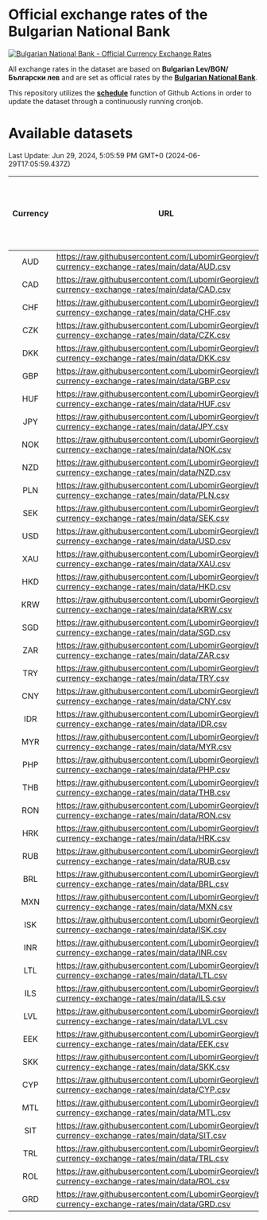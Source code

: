 # Official exchange rates of the Bulgarian National Bank

[![Bulgarian National Bank - Official Currency Exchange Rates](https://github.com/LubomirGeorgiev/bnb-currency-exchange-rates/actions/workflows/update-rates.yml/badge.svg?branch=main)](https://github.com/LubomirGeorgiev/bnb-currency-exchange-rates/actions/workflows/update-rates.yml)

All exchange rates in the dataset are based on **Bulgarian Lev/BGN/Български лев** and are set as official rates by the [**Bulgarian National Bank**](https://www.bnb.bg/Statistics/StExternalSector/StExchangeRates/StERForeignCurrencies/index.htm?toLang=_EN).

This repository utilizes the [**schedule**](https://docs.github.com/en/actions/reference/events-that-trigger-workflows) function of Github Actions in order to update the dataset through a continuously running cronjob.

# Available datasets

<!-- START LINKS (DO NOT EVER FU*ING DELETE THIS COMMENT FOR THE LOVE OF YOUR LIFE!!! IF YOU ARE CURIOS HOW IT WORKS, YOU CAN HAVE A LOOK AT ./src/updateReadme.ts) -->

Last Update: Jun 29, 2024, 5:05:59 PM GMT+0 (2024-06-29T17:05:59.437Z)

| Currency | URL                                                                                             | Number of records | Number of missing days that were filled in |
| :------: | ----------------------------------------------------------------------------------------------- | :---------------: | :----------------------------------------: |
|   AUD    | https://raw.githubusercontent.com/LubomirGeorgiev/bnb-currency-exchange-rates/main/data/AUD.csv |       8907        |                    2756                    |
|   CAD    | https://raw.githubusercontent.com/LubomirGeorgiev/bnb-currency-exchange-rates/main/data/CAD.csv |       8907        |                    2756                    |
|   CHF    | https://raw.githubusercontent.com/LubomirGeorgiev/bnb-currency-exchange-rates/main/data/CHF.csv |       8907        |                    2756                    |
|   CZK    | https://raw.githubusercontent.com/LubomirGeorgiev/bnb-currency-exchange-rates/main/data/CZK.csv |       8907        |                    2756                    |
|   DKK    | https://raw.githubusercontent.com/LubomirGeorgiev/bnb-currency-exchange-rates/main/data/DKK.csv |       8907        |                    2756                    |
|   GBP    | https://raw.githubusercontent.com/LubomirGeorgiev/bnb-currency-exchange-rates/main/data/GBP.csv |       8907        |                    2756                    |
|   HUF    | https://raw.githubusercontent.com/LubomirGeorgiev/bnb-currency-exchange-rates/main/data/HUF.csv |       8907        |                    2756                    |
|   JPY    | https://raw.githubusercontent.com/LubomirGeorgiev/bnb-currency-exchange-rates/main/data/JPY.csv |       8907        |                    2756                    |
|   NOK    | https://raw.githubusercontent.com/LubomirGeorgiev/bnb-currency-exchange-rates/main/data/NOK.csv |       8907        |                    2756                    |
|   NZD    | https://raw.githubusercontent.com/LubomirGeorgiev/bnb-currency-exchange-rates/main/data/NZD.csv |       8907        |                    2756                    |
|   PLN    | https://raw.githubusercontent.com/LubomirGeorgiev/bnb-currency-exchange-rates/main/data/PLN.csv |       8907        |                    2756                    |
|   SEK    | https://raw.githubusercontent.com/LubomirGeorgiev/bnb-currency-exchange-rates/main/data/SEK.csv |       8907        |                    2756                    |
|   USD    | https://raw.githubusercontent.com/LubomirGeorgiev/bnb-currency-exchange-rates/main/data/USD.csv |       8907        |                    2756                    |
|   XAU    | https://raw.githubusercontent.com/LubomirGeorgiev/bnb-currency-exchange-rates/main/data/XAU.csv |       8907        |                    2758                    |
|   HKD    | https://raw.githubusercontent.com/LubomirGeorgiev/bnb-currency-exchange-rates/main/data/HKD.csv |       8605        |                    2665                    |
|   KRW    | https://raw.githubusercontent.com/LubomirGeorgiev/bnb-currency-exchange-rates/main/data/KRW.csv |       8605        |                    2665                    |
|   SGD    | https://raw.githubusercontent.com/LubomirGeorgiev/bnb-currency-exchange-rates/main/data/SGD.csv |       8605        |                    2665                    |
|   ZAR    | https://raw.githubusercontent.com/LubomirGeorgiev/bnb-currency-exchange-rates/main/data/ZAR.csv |       8605        |                    2665                    |
|   TRY    | https://raw.githubusercontent.com/LubomirGeorgiev/bnb-currency-exchange-rates/main/data/TRY.csv |       7087        |                    2195                    |
|   CNY    | https://raw.githubusercontent.com/LubomirGeorgiev/bnb-currency-exchange-rates/main/data/CNY.csv |       6967        |                    2159                    |
|   IDR    | https://raw.githubusercontent.com/LubomirGeorgiev/bnb-currency-exchange-rates/main/data/IDR.csv |       6967        |                    2159                    |
|   MYR    | https://raw.githubusercontent.com/LubomirGeorgiev/bnb-currency-exchange-rates/main/data/MYR.csv |       6967        |                    2159                    |
|   PHP    | https://raw.githubusercontent.com/LubomirGeorgiev/bnb-currency-exchange-rates/main/data/PHP.csv |       6967        |                    2159                    |
|   THB    | https://raw.githubusercontent.com/LubomirGeorgiev/bnb-currency-exchange-rates/main/data/THB.csv |       6967        |                    2159                    |
|   RON    | https://raw.githubusercontent.com/LubomirGeorgiev/bnb-currency-exchange-rates/main/data/RON.csv |       6908        |                    2141                    |
|   HRK    | https://raw.githubusercontent.com/LubomirGeorgiev/bnb-currency-exchange-rates/main/data/HRK.csv |       6421        |                    1985                    |
|   RUB    | https://raw.githubusercontent.com/LubomirGeorgiev/bnb-currency-exchange-rates/main/data/RUB.csv |       6119        |                    1890                    |
|   BRL    | https://raw.githubusercontent.com/LubomirGeorgiev/bnb-currency-exchange-rates/main/data/BRL.csv |       5997        |                    1862                    |
|   MXN    | https://raw.githubusercontent.com/LubomirGeorgiev/bnb-currency-exchange-rates/main/data/MXN.csv |       5997        |                    1862                    |
|   ISK    | https://raw.githubusercontent.com/LubomirGeorgiev/bnb-currency-exchange-rates/main/data/ISK.csv |       5912        |                    1839                    |
|   INR    | https://raw.githubusercontent.com/LubomirGeorgiev/bnb-currency-exchange-rates/main/data/INR.csv |       5631        |                    1749                    |
|   LTL    | https://raw.githubusercontent.com/LubomirGeorgiev/bnb-currency-exchange-rates/main/data/LTL.csv |       5148        |                    1577                    |
|   ILS    | https://raw.githubusercontent.com/LubomirGeorgiev/bnb-currency-exchange-rates/main/data/ILS.csv |       4905        |                    1528                    |
|   LVL    | https://raw.githubusercontent.com/LubomirGeorgiev/bnb-currency-exchange-rates/main/data/LVL.csv |       4783        |                    1463                    |
|   EEK    | https://raw.githubusercontent.com/LubomirGeorgiev/bnb-currency-exchange-rates/main/data/EEK.csv |       3999        |                    1225                    |
|   SKK    | https://raw.githubusercontent.com/LubomirGeorgiev/bnb-currency-exchange-rates/main/data/SKK.csv |       2969        |                    911                     |
|   CYP    | https://raw.githubusercontent.com/LubomirGeorgiev/bnb-currency-exchange-rates/main/data/CYP.csv |       2906        |                    890                     |
|   MTL    | https://raw.githubusercontent.com/LubomirGeorgiev/bnb-currency-exchange-rates/main/data/MTL.csv |       2604        |                    799                     |
|   SIT    | https://raw.githubusercontent.com/LubomirGeorgiev/bnb-currency-exchange-rates/main/data/SIT.csv |       2542        |                    778                     |
|   TRL    | https://raw.githubusercontent.com/LubomirGeorgiev/bnb-currency-exchange-rates/main/data/TRL.csv |       1818        |                    559                     |
|   ROL    | https://raw.githubusercontent.com/LubomirGeorgiev/bnb-currency-exchange-rates/main/data/ROL.csv |       1697        |                    524                     |
|   GRD    | https://raw.githubusercontent.com/LubomirGeorgiev/bnb-currency-exchange-rates/main/data/GRD.csv |        361        |                    109                     |

<!-- END LINKS (DO NOT EVER FU*ING DELETE THIS COMMENT FOR THE LOVE OF YOUR LIFE!!! IF YOU ARE CURIOS HOW IT WORKS, YOU CAN HAVE A LOOK AT ./src/updateReadme.ts) -->
